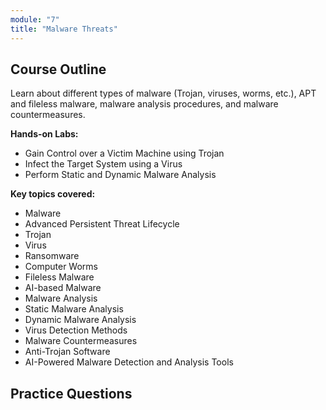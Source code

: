 ```yaml
---
module: "7"
title: "Malware Threats"
---
```


<!-- # Module 7: Malware Threats -->

## Course Outline

Learn about different types of malware (Trojan, viruses, worms, etc.), APT and fileless malware, malware analysis procedures, and malware countermeasures.

**Hands-on Labs:**

- Gain Control over a Victim Machine using Trojan
- Infect the Target System using a Virus
- Perform Static and Dynamic Malware Analysis

**Key topics covered:**

- Malware
- Advanced Persistent Threat Lifecycle
- Trojan
- Virus
- Ransomware
- Computer Worms
- Fileless Malware
- AI-based Malware
- Malware Analysis
- Static Malware Analysis
- Dynamic Malware Analysis
- Virus Detection Methods
- Malware Countermeasures
- Anti-Trojan Software
- AI-Powered Malware Detection and Analysis Tools

## Practice Questions
